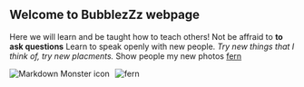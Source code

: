 ## Welcome to BubblezZz webpage

Here we will learn and be taught how to teach others! Not be affraid to **to ask questions** Learn to speak openly with new people. *Try new things that I think of, try new placments.*
Show people my new photos [fern](http://tempdecfor.weebly.com/uploads/1/3/7/8/13788573/1040680.jpg)

<img src="http://tempdecfor.weebly.com/uploads/1/3/7/8/13788573/1040680.jpg"
     alt="Markdown Monster icon"
     style="float: left; margin-right: 10px;" />

   <img src="markdownmonstericon.png"
     alt="fern"
     style="float: left; margin-right: 10px;" />
     
     
     
     
     
